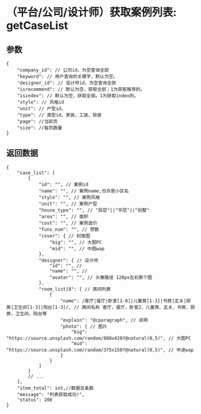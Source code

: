 # （平台/公司/设计师）获取案例列表: getCaseList

## 参数

    {
        "company_id": // 公司id，为空查询全部
        "keyword": // 用户查询的关键字，默认为空。
        "designer_id": // 设计师id，为空查询全部
        "isrecommend": // 默认为空，获取全部；1为获取推荐的。
        "isindex": // 默认为空，获取全部。1为获取index的。
        "style": // 风格id
        "unit": // 户型id。
        "type": // 类型id。家装、工装、软装
        "page": //当前页
        "size": //每页数量
    }

## 返回数据

    {
        "case_list": [
            {
                "id": "", // 案例id
                "name": "", // 案例name,也许是小区名
                "style": "", // 案例风格
                "unit": "", // 案例户型
                "house_type": "", // "跃层"||"平层"||"别墅"
                "area": "", // 面积
                "cost": "", // 案例造价
                "funs_num": "", // 赞数
                "cover": { // 封面图
                    "big": "", // 大图PC
                    "mid": "", // 中图wap
                },
                "designer": { // 设计师
                    "id": "", //
                    "name": "", //
                    "avatar": "", // 头像路径 120px左右那个图
                },
                "room_list|8": [ // 房间列表
                    {
                        "name": /客厅|餐厅|卧室[1-8]|儿童房[1-3]|书房|玄关|厨房|卫生间[1-3]|阳台[1-3]/, // 房间名称 客厅，餐厅，卧室2、儿童房、玄关、书房、厨房，卫生间，阳台等
                        "explain": "@cparagraph", // 说明
                        "photo": { // 图片
                            "big": "https://source.unsplash.com/random/800x420?@natural(0,5)", // 大图PC
                            "mid": "https://source.unsplash.com/random/375x150?@natural(0,5)", // 中途wap
                        }
                    }
                ]
            }
            // ...
        ],
        "item_total": int,//数据总条数
        "message": "列表获取成功!",
        "status": 200
    }
